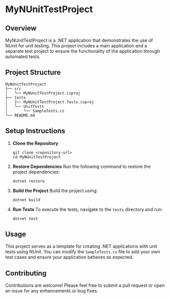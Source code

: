 # MyNUnitTestProject

## Overview
MyNUnitTestProject is a .NET application that demonstrates the use of NUnit for unit testing. This project includes a main application and a separate test project to ensure the functionality of the application through automated tests.

## Project Structure
```
MyNUnitTestProject
├── src
│   └── MyNUnitTestProject.csproj
├── tests
│   ├── MyNUnitTestProject.Tests.csproj
│   └── UnitTests
│       └── SampleTests.cs
└── README.md
```

## Setup Instructions

1. **Clone the Repository**
   ```
   git clone <repository-url>
   cd MyNUnitTestProject
   ```

2. **Restore Dependencies**
   Run the following command to restore the project dependencies:
   ```
   dotnet restore
   ```

3. **Build the Project**
   Build the project using:
   ```
   dotnet build
   ```

4. **Run Tests**
   To execute the tests, navigate to the `tests` directory and run:
   ```
   dotnet test
   ```

## Usage
This project serves as a template for creating .NET applications with unit tests using NUnit. You can modify the `SampleTests.cs` file to add your own test cases and ensure your application behaves as expected.

## Contributing
Contributions are welcome! Please feel free to submit a pull request or open an issue for any enhancements or bug fixes.